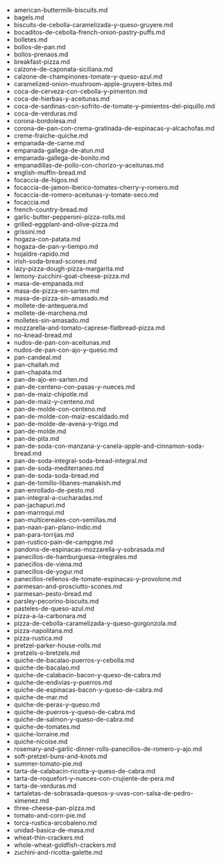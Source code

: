 - american-buttermilk-biscuits.md
- bagels.md
- biscuits-de-cebolla-caramelizada-y-queso-gruyere.md
- bocaditos-de-cebolla-french-onion-pastry-puffs.md
- bolletes.md
- bollos-de-pan.md
- bollos-prenaos.md
- breakfast-pizza.md
- calzone-de-caponata-siciliana.md
- calzone-de-champinones-tomate-y-queso-azul.md
- caramelized-onion-mushroom-apple-gruyere-bites.md
- coca-de-cerveza-con-cebolla-y-pimenton.md
- coca-de-hierbas-y-aceitunas.md
- coca-de-sardinas-con-sofrito-de-tomate-y-pimientos-del-piquillo.md
- coca-de-verduras.md
- corona-bordolesa.md
- corona-de-pan-con-crema-gratinada-de-espinacas-y-alcachofas.md
- creme-fraiche-quiche.md
- empanada-de-carne.md
- empanada-gallega-de-atun.md
- empanada-gallega-de-bonito.md
- empanadillas-de-pollo-con-chorizo-y-aceitunas.md
- english-muffin-bread.md
- focaccia-de-higos.md
- focaccia-de-jamon-iberico-tomates-cherry-y-romero.md
- focaccia-de-romero-aceitunas-y-tomate-seco.md
- focaccia.md
- french-country-bread.md
- garlic-butter-pepperoni-pizza-rolls.md
- grilled-eggplant-and-olive-pizza.md
- grissini.md
- hogaza-con-patata.md
- hogaza-de-pan-y-tiempo.md
- hojaldre-rapido.md
- irish-soda-bread-scones.md
- lazy-pizza-dough-pizza-margarita.md
- lemony-zucchini-goat-cheese-pizza.md
- masa-de-empanada.md
- masa-de-pizza-en-sarten.md
- masa-de-pizza-sin-amasado.md
- mollete-de-antequera.md
- mollete-de-marchena.md
- molletes-sin-amasado.md
- mozzarella-and-tomato-caprese-flatbread-pizza.md
- no-knead-bread.md
- nudos-de-pan-con-aceitunas.md
- nudos-de-pan-con-ajo-y-queso.md
- pan-candeal.md
- pan-challah.md
- pan-chapata.md
- pan-de-ajo-en-sarten.md
- pan-de-centeno-con-pasas-y-nueces.md
- pan-de-maiz-chipotle.md
- pan-de-maiz-y-centeno.md
- pan-de-molde-con-centeno.md
- pan-de-molde-con-maiz-escaldado.md
- pan-de-molde-de-avena-y-trigo.md
- pan-de-molde.md
- pan-de-pita.md
- pan-de-soda-con-manzana-y-canela-apple-and-cinnamon-soda-bread.md
- pan-de-soda-integral-soda-bread-integral.md
- pan-de-soda-mediterraneo.md
- pan-de-soda-soda-bread.md
- pan-de-tomillo-libanes-manakish.md
- pan-enrollado-de-pesto.md
- pan-integral-a-cucharadas.md
- pan-jachapuri.md
- pan-marroqui.md
- pan-multicereales-con-semillas.md
- pan-naan-pan-plano-indio.md
- pan-para-torrijas.md
- pan-rustico-pain-de-campgne.md
- pandons-de-espinacas-mozzarella-y-sobrasada.md
- panecillos-de-hamburguesa-integrales.md
- panecillos-de-viena.md
- panecillos-de-yogur.md
- panecillos-rellenos-de-tomate-espinacas-y-provolone.md
- parmesan-and-prosciutto-scones.md
- parmesan-pesto-bread.md
- parsley-pecorino-biscuits.md
- pasteles-de-queso-azul.md
- pizza-a-la-carbonara.md
- pizza-de-cebolla-caramelizada-y-queso-gorgonzola.md
- pizza-napolitana.md
- pizza-rustica.md
- pretzel-parker-house-rolls.md
- pretzels-o-bretzels.md
- quiche-de-bacalao-puerros-y-cebolla.md
- quiche-de-bacalao.md
- quiche-de-calabacin-bacon-y-queso-de-cabra.md
- quiche-de-endivias-y-puerros.md
- quiche-de-espinacas-bacon-y-queso-de-cabra.md
- quiche-de-mar.md
- quiche-de-peras-y-queso.md
- quiche-de-puerros-y-queso-de-cabra.md
- quiche-de-salmon-y-queso-de-cabra.md
- quiche-de-tomates.md
- quiche-lorraine.md
- quiche-nicoise.md
- rosemary-and-garlic-dinner-rolls-panecillos-de-romero-y-ajo.md
- soft-pretzel-buns-and-knots.md
- summer-tomato-pie.md
- tarta-de-calabacin-ricotta-y-queso-de-cabra.md
- tarta-de-roquefort-y-nueces-con-crujiente-de-pera.md
- tarta-de-verduras.md
- tartaletas-de-sobrasada-quesos-y-uvas-con-salsa-de-pedro-ximenez.md
- three-cheese-pan-pizza.md
- tomato-and-corn-pie.md
- torca-rustica-arcobaleno.md
- unidad-basica-de-masa.md
- wheat-thin-crackers.md
- whole-wheat-goldfish-crackers.md
- zuchini-and-ricotta-galette.md